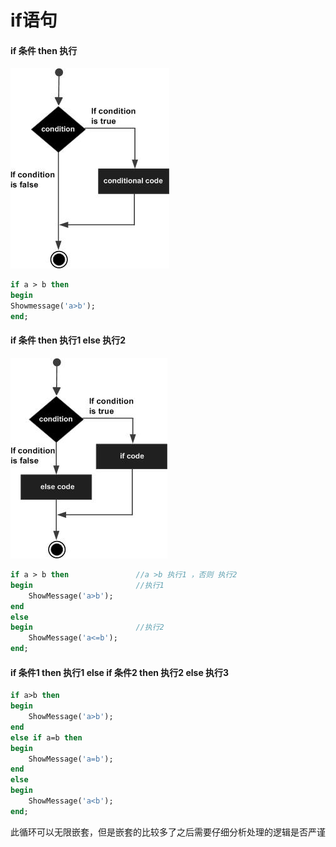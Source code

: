 # if语句



#### if 条件 then 执行

![if else statement](31_If/if_statement-1586182882421.jpg)

```pascal
if a > b then
begin
Showmessage('a>b');
end;
```

#### if 条件 then 执行1 else 执行2

![if else statement](31_If/if_else_statement.jpg)

```pascal
if a > b then				//a >b 执行1 ，否则 执行2
begin						//执行1
	ShowMessage('a>b');
end
else
begin						//执行2
	ShowMessage('a<=b');
end;
```

#### if 条件1 then 执行1 else if 条件2 then 执行2 else 执行3

```pascal
if a>b then
begin
	ShowMessage('a>b');
end
else if a=b then
begin
	ShowMessage('a=b');
end
else
begin
	ShowMessage('a<b');
end;
```

此循环可以无限嵌套，但是嵌套的比较多了之后需要仔细分析处理的逻辑是否严谨